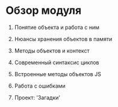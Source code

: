 # Обзор модуля

1. Понятие объекта и работа с ним

2. Нюансы хранения объектов в памяти

3. Методы объектов и контекст

4. Современный синтаксис циклов

5. Встроенные методы объектов JS

6. Работа с ошибками

7. Проект: 'Загадки'